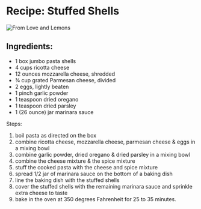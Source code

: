# Recipe: Stuffed Shells 

![From Love and Lemons](https://cdn.loveandlemons.com/wp-content/uploads/2021/12/stuffed-shells-1.jpg "Pasta Shells")

## Ingredients:
* 1 box jumbo pasta shells
* 4 cups ricotta cheese
* 12 ounces mozzarella cheese, shredded
* ¾ cup grated Parmesan cheese, divided
* 2 eggs, lightly beaten
* 1 pinch garlic powder
* 1 teaspoon dried oregano
* 1 teaspoon dried parsley
* 1 (26 ounce) jar marinara sauce

Steps:
1. boil pasta as directed on the box 
2. combine ricotta cheese, mozzarella cheese, parmesan cheese & eggs in a mixing bowl
3. combine garlic powder, dried oregano & dried parsley in a mixing bowl
4. combine the cheese mixture & the spice mixture
5. stuff the cooked pasta with the cheese and spice mixture 
6. spread 1/2 jar of marinara sauce on the bottom of a baking dish
7. line the baking dish with the stuffed shells
8. cover the stuffed shells with the remaining marinara sauce and sprinkle extra cheese to taste
9. bake in the oven at 350 degrees Fahrenheit for 25 to 35 minutes.
